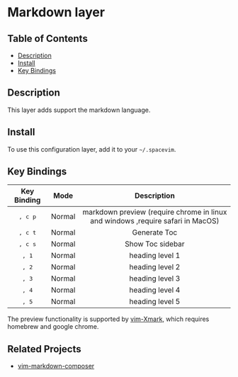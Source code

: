 # Markdown layer

## Table of Contents

<!-- vim-markdown-toc GFM -->
* [Description](#description)
* [Install](#install)
* [Key Bindings](#key-bindings)

<!-- vim-markdown-toc -->

## Description

This layer adds support the markdown language.

## Install

To use this configuration layer, add it to your `~/.spacevim`.

## Key Bindings

Key Binding      | Mode   | Description
:---:            | :---:  | :---:
<kbd>, c p</kbd> | Normal | markdown preview (require chrome in linux and windows ,require safari in MacOS)
<kbd>, c t</kbd> | Normal | Generate Toc
<kbd>, c s</kbd> | Normal | Show Toc sidebar
<kbd>, 1</kbd>   | Normal | heading level 1
<kbd>, 2</kbd>   | Normal | heading level 2
<kbd>, 3</kbd>   | Normal | heading level 3
<kbd>, 4</kbd>   | Normal | heading level 4
<kbd>, 5</kbd>   | Normal | heading level 5

The preview functionality is supported by [vim-Xmark](https://github.com/junegunn/vim-xmark), which requires homebrew and google chrome.

## Related Projects

- [vim-markdown-composer](https://github.com/euclio/vim-markdown-composer)
